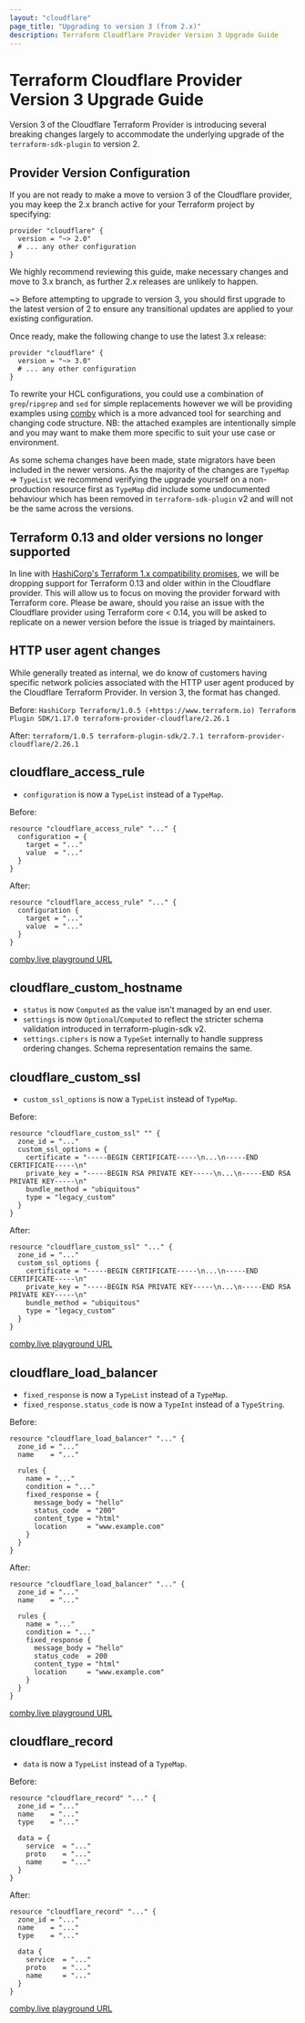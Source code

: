 ```yaml
---
layout: "cloudflare"
page_title: "Upgrading to version 3 (from 2.x)"
description: Terraform Cloudflare Provider Version 3 Upgrade Guide
---
```


# Terraform Cloudflare Provider Version 3 Upgrade Guide

Version 3 of the Cloudflare Terraform Provider is introducing several breaking
changes largely to accommodate the underlying upgrade of the `terraform-sdk-plugin`
to version 2.

## Provider Version Configuration

If you are not ready to make a move to version 3 of the Cloudflare provider,
you may keep the 2.x branch active for your Terraform project by specifying:

```hcl
provider "cloudflare" {
  version = "~> 2.0"
  # ... any other configuration
}
```

We highly recommend reviewing this guide, make necessary changes and move to
3.x branch, as further 2.x releases are unlikely to happen.

~> Before attempting to upgrade to version 3, you should first upgrade to the
   latest version of 2 to ensure any transitional updates are applied to your
   existing configuration.

Once ready, make the following change to use the latest 3.x release:

```hcl
provider "cloudflare" {
  version = "~> 3.0"
  # ... any other configuration
}
```

To rewrite your HCL configurations, you could use a combination of `grep`/`ripgrep`
and `sed` for simple replacements however we will be providing examples using
[comby] which is a more advanced tool for searching and changing code
structure. NB: the attached examples are intentionally simple and you may want
to make them more specific to suit your use case or environment.

As some schema changes have been made, state migrators have been included in the
newer versions. As the majority of the changes are `TypeMap` => `TypeList` we
recommend verifying the upgrade yourself on a non-production resource first
as `TypeMap` did include some undocumented behaviour which has been removed in
`terraform-sdk-plugin` v2 and will not be the same across the versions.

## Terraform 0.13 and older versions no longer supported

In line with [HashiCorp's Terraform 1.x compatibility promises],
we will be dropping support for Terraform 0.13 and older within in the
Cloudflare provider. This will allow us to focus on moving the provider forward
with Terraform core. Please be aware, should you raise an issue with the
Cloudflare provider using Terraform core < 0.14, you will be asked to replicate
on a newer version before the issue is triaged by maintainers.

## HTTP user agent changes

While generally treated as internal, we do know of customers having specific
network policies associated with the HTTP user agent produced by the Cloudflare
Terraform Provider. In version 3, the format has changed.

Before: `HashiCorp Terraform/1.0.5 (+https://www.terraform.io) Terraform Plugin SDK/1.17.0 terraform-provider-cloudflare/2.26.1`

After: `terraform/1.0.5 terraform-plugin-sdk/2.7.1 terraform-provider-cloudflare/2.26.1`

## cloudflare_access_rule

- `configuration` is now a `TypeList` instead of a `TypeMap`.

Before:

```hcl
resource "cloudflare_access_rule" "..." {
  configuration = {
    target = "..."
    value  = "..."
  }
}
```

After:

```hcl
resource "cloudflare_access_rule" "..." {
  configuration {
    target = "..."
    value  = "..."
  }
}
```

[comby.live playground URL](https://bit.ly/3ChB8uh)

## cloudflare_custom_hostname

- `status` is now `Computed` as the value isn't managed by an end user.
- `settings` is now `Optional`/`Computed` to reflect the stricter schema
  validation introduced in terraform-plugin-sdk v2.
- `settings.ciphers` is now a `TypeSet` internally to handle suppress ordering
  changes. Schema representation remains the same.

## cloudflare_custom_ssl

- `custom_ssl_options` is now a `TypeList` instead of `TypeMap`.

Before:

```hcl
resource "cloudflare_custom_ssl" "" {
  zone_id = "..."
  custom_ssl_options = {
    certificate = "-----BEGIN CERTIFICATE-----\n...\n-----END CERTIFICATE-----\n"
    private_key = "-----BEGIN RSA PRIVATE KEY-----\n...\n-----END RSA PRIVATE KEY-----\n"
    bundle_method = "ubiquitous"
    type = "legacy_custom"
  }
}
```

After:

```hcl
resource "cloudflare_custom_ssl" "..." {
  zone_id = "..."
  custom_ssl_options {
    certificate = "-----BEGIN CERTIFICATE-----\n...\n-----END CERTIFICATE-----\n"
    private_key = "-----BEGIN RSA PRIVATE KEY-----\n...\n-----END RSA PRIVATE KEY-----\n"
    bundle_method = "ubiquitous"
    type = "legacy_custom"
  }
}
```

[comby.live playground URL](https://bit.ly/3C9kEUX)

## cloudflare_load_balancer

- `fixed_response` is now a `TypeList` instead of a `TypeMap`.
- `fixed_response.status_code` is now a `TypeInt` instead of a `TypeString`.

Before:

```hcl
resource "cloudflare_load_balancer" "..." {
  zone_id = "..."
  name    = "..."

  rules {
    name = "..."
    condition = "..."
    fixed_response = {
      message_body = "hello"
      status_code  = "200"
      content_type = "html"
      location     = "www.example.com"
    }
  }
}
```

After:

```hcl
resource "cloudflare_load_balancer" "..." {
  zone_id = "..."
  name    = "..."

  rules {
    name = "..."
    condition = "..."
    fixed_response {
      message_body = "hello"
      status_code  = 200
      content_type = "html"
      location     = "www.example.com"
    }
  }
}
```

[comby.live playground URL](https://bit.ly/3EkySnS)

## cloudflare_record

- `data` is now a `TypeList` instead of a `TypeMap`.

Before:

```hcl
resource "cloudflare_record" "..." {
  zone_id = "..."
  name    = "..."
  type    = "..."

  data = {
    service  = "..."
    proto    = "..."
    name     = "..."
  }
}
```

After:

```hcl
resource "cloudflare_record" "..." {
  zone_id = "..."
  name    = "..."
  type    = "..."

  data {
    service  = "..."
    proto    = "..."
    name     = "..."
  }
}
```

[comby.live playground URL](https://bit.ly/3C9zfj6)

[comby]: https://comby.dev
[hashicorp's terraform 1.x compatibility promises]: https://www.terraform.io/docs/language/v1-compatibility-promises.html
